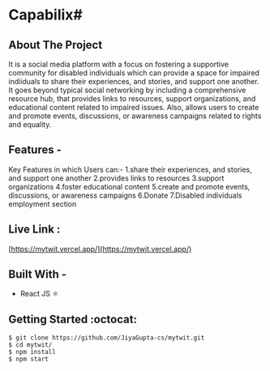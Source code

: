 # Capabilix#

## About The Project ##

It is a social media platform with a focus on fostering a supportive community for disabled individuals which can provide a space for impaired indiiduals to share their experiences, and stories, and support one another. It goes beyond typical social networking by including a comprehensive resource hub, that provides links to resources, support organizations, and educational content related to impaired issues. Also, allows users to create and promote events, discussions, or awareness campaigns related to rights and equality.

## Features - ##

Key Features in which Users can:-
1.share their experiences, and stories, and support one another
2.provides links to resources
3.support organizations
4.foster educational content
5.create and promote events, discussions, or awareness campaigns
6.Donate
7.Disabled individuals employment section

## Live Link : ##
[https://mytwit.vercel.app/](https://mytwit.vercel.app/)


## Built With - ##
  * React JS :atom_symbol:


## Getting Started :octocat: ##
```
$ git clone https://github.com/JiyaGupta-cs/mytwit.git
$ cd mytwit/
$ npm install
$ npm start 
```
